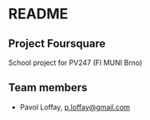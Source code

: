 # README #

## Project Foursquare ##
School project for PV247 (FI MUNI Brno)

## Team members ##
* Pavol Loffay, p.loffay@gmail.com
